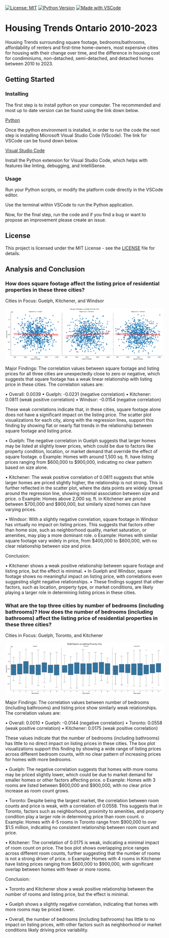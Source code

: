 [![License: MIT](https://img.shields.io/badge/License-MIT-yellow.svg)](https://opensource.org/licenses/MIT) [![Python Version](https://img.shields.io/badge/python-3.7-blue.svg)](https://www.python.org/downloads/release/python-370/) [![Made with VSCode](https://img.shields.io/badge/Made%20with-VSCode-1f425f.svg)](https://code.visualstudio.com/) 

# Housing Trends Ontario 2010-2023

Housing Trends surrounding square footage, bedrooms/bathrooms, affordability of renters and first-time home-owners, most expensive cities for housing with their change over time, and the difference in housing cost for condiminiums, non-detached, semi-detached, and detached homes between 2010 to 2023.

## Getting Started

### Installing

The first step is to install python on your computer. The recommended and most up to date version can be found using the link down below.

[Python](https://www.python.org/downloads/)

Once the python environment is installed, in order to run the code the next step is installing Microsoft Visual Studio Code (VScode). The link for VSCode can be found down below.

[Visual Studio Code](https://code.visualstudio.com/)

Install the Python extension for Visual Studio Code, which helps with features like linting, debugging, and IntelliSense.

### Usage

Run your Python scripts, or modify the platform code directly in the VSCode editor.

Use the terminal within VSCode to run the Python application.

Now, for the final step, run the code and if you find a bug or want to propose an improvement please create an issue.

## License

This project is licensed under the MIT License - see the [LICENSE](LICENSE) file for details.

## Analysis and Conclusion

### How does square footage affect the listing price of residential properties in these three cities?

Cities in Focus: Guelph, Kitchener, and Windsor

![alt text](https://github.com/prom001-naf/Project1_Group5_DataBootCamp/blob/main/Data_Code_Analysis/Screenshot%202024-10-21%20210650.png?raw=true)

Major Findings: The correlation values between square footage and listing prices for all three cities are unexpectedly close to zero or negative, which suggests that square footage has a weak linear relationship with listing price in these cities. The correlation values are:

  •	Overall: 0.0039
  •	Guelph: -0.0231 (negative correlation)
  •	Kitchener: 0.0811 (weak positive correlation)
  •	Windsor: -0.0154 (negative correlation)

These weak correlations indicate that, in these cities, square footage alone does not have a significant impact on the listing price. The scatter plot visualizations for each city, along with the regression lines, support this finding by showing flat or nearly flat trends in the relationship between square footage and listing price.

  •	Guelph: The negative correlation in Guelph suggests that larger homes may be listed at slightly lower prices, 
    which could be due to factors like property condition, location, or market demand that override the effect of 
    square footage.
  o	Example: Homes with around 1,500 sq. ft. have listing prices ranging from $600,000 to $900,000, indicating no 
    clear pattern based on size alone.

  •	Kitchener: The weak positive correlation of 0.0811 suggests that while larger homes are priced slightly higher, 
    the relationship is not strong. This is further reflected in the scatter plot, where the data points are widely 
    spread around the regression line, showing minimal association between size and price.
  o	Example: Homes above 2,000 sq. ft. in Kitchener are priced between $700,000 and $900,000, but similarly sized 
    homes can have varying prices.

  •	Windsor: With a slightly negative correlation, square footage in Windsor has virtually no impact on listing 
    prices. This suggests that factors other than home size, such as neighborhood quality, market saturation, or 
    amenities, may play a more dominant role.
  o	Example: Homes with similar square footage vary widely in price, from $400,000 to $600,000, with no clear 
    relationship between size and price.

Conclusion:

  •	Kitchener shows a weak positive relationship between square footage and listing price, but the effect is minimal.
  •	In Guelph and Windsor, square footage shows no meaningful impact on listing price, with correlations even         
    suggesting slight negative relationships.
  •	These findings suggest that other factors, such as location, property type, or market conditions, are likely 
    playing a larger role in determining listing prices in these cities.

### What are the top three cities by number of bedrooms (including bathrooms)? How does the number of bedrooms (including bathrooms) affect the listing price of residential properties in these three cities?

Cities in Focus: Guelph, Toronto, and Kitchener

![alt text](https://github.com/prom001-naf/Project1_Group5_DataBootCamp/blob/main/Data_Code_Analysis/Screenshot%202024-10-21%20221537.png?raw=true)

Major Findings: The correlation values between number of bedrooms (including bathrooms) and listing price show similarly weak relationships. The correlation values are:
  
  •	Overall: 0.0010
  •	Guelph: -0.0144 (negative correlation)
  •	Toronto: 0.0558 (weak positive correlation)
  •	Kitchener: 0.0175 (weak positive correlation)

These values indicate that the number of bedrooms (including bathrooms) has little to no direct impact on listing prices in these cities. The box plot visualizations support this finding by showing a wide range of listing prices across different bedroom counts, with no clear pattern of increasing prices for homes with more bedrooms.

  •	Guelph: The negative correlation suggests that homes with more rooms may be priced slightly lower, which could be 
    due to market demand for smaller homes or other factors affecting price.
  o	Example: Homes with 3 rooms are listed between $600,000 and $900,000, with no clear price increase as room count 
    grows.
  
  •	Toronto: Despite being the largest market, the correlation between room counts and price is weak, with a 
    correlation of 0.0558. This suggests that in Toronto, factors such as neighborhood, proximity to amenities, and 
    property condition play a larger role in determining price than room count.
  o	Example: Homes with 4-5 rooms in Toronto range from $900,000 to over $1.5 million, indicating no consistent 
    relationship between room count and price.
  
  •	Kitchener: The correlation of 0.0175 is weak, indicating a minimal impact of room count on price. The box plot 
    shows overlapping price ranges across different room counts, further suggesting that the number of rooms is not a 
    strong driver of price.
  o	Example: Homes with 4 rooms in Kitchener have listing prices ranging from $600,000 to $900,000, with significant 
    overlap between homes with fewer or more rooms.

Conclusion:

  •	Toronto and Kitchener show a weak positive relationship between the number of rooms and listing price, but the 
    effect is minimal.

  •	Guelph shows a slightly negative correlation, indicating that homes with more rooms may be priced lower.

  •	Overall, the number of bedrooms (including bathrooms) has little to no impact on listing prices, with other 
    factors such as neighborhood or market conditions likely driving price variability.

